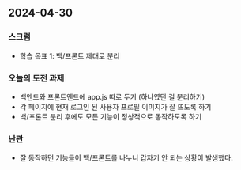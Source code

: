 ## 2024-04-30

### 스크럼
- 학습 목표 1: 백/프론트 제대로 분리

### 오늘의 도전 과제
- 백엔드와 프론트엔드에 app.js 따로 두기 (하나였던 걸 분리하기)
- 각 페이지에 현재 로그인 된 사용자 프로필 이미지가 잘 뜨도록 하기
- 백/프론트 분리 후에도 모든 기능이 정상적으로 동작하도록 하기

### 난관
- 잘 동작하던 기능들이 백/프론트를 나누니 갑자기 안 되는 상황이 발생했다.